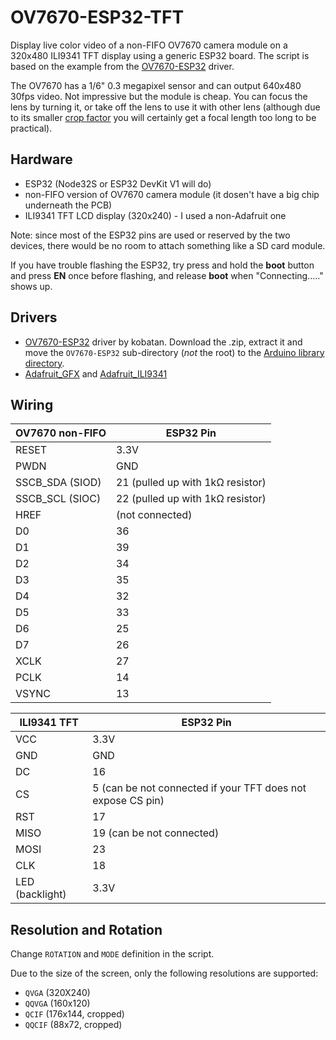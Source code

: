 # OV7670-ESP32-TFT

Display live color video of a non-FIFO OV7670 camera module on a 320x480 ILI9341 TFT display using a generic ESP32 board. The script is based on the example from the [OV7670-ESP32](https://github.com/kobatan/OV7670-ESP32) driver.

The OV7670 has a 1/6" 0.3 megapixel sensor and can output 640x480 30fps video. Not impressive but the module is cheap. You can focus the lens by turning it, or take off the lens to use it with other lens (although due to its smaller [crop factor](https://en.wikipedia.org/wiki/Crop_factor) you will certainly get a focal length too long to be practical).

## Hardware

* ESP32 (Node32S or ESP32 DevKit V1 will do)
* non-FIFO version of OV7670 camera module (it dosen't have a big chip underneath the PCB)
* ILI9341 TFT LCD display (320x240) - I used a non-Adafruit one

Note: since most of the ESP32 pins are used or reserved by the two devices, there would be no room to attach something like a SD card module.

If you have trouble flashing the ESP32, try press and hold the **boot** button and press **EN** once before flashing, and release **boot** when "Connecting....." shows up.

## Drivers

* [OV7670-ESP32](https://github.com/kobatan/OV7670-ESP32) driver by kobatan. Download the .zip, extract it and move the ```OV7670-ESP32``` sub-directory (*not* the root) to the [Arduino library directory](https://docs.arduino.cc/hacking/software/Libraries).
* [Adafruit_GFX](https://github.com/adafruit/Adafruit-GFX-Library) and [Adafruit_ILI9341](https://github.com/adafruit/Adafruit_ILI9341)

## Wiring

| OV7670 non-FIFO | ESP32 Pin |
| --- | --- |
| RESET | 3.3V |
| PWDN | GND |
| SSCB_SDA (SIOD) | 21 (pulled up with 1kΩ resistor) |
| SSCB_SCL (SIOC) | 22 (pulled up with 1kΩ resistor) |
| HREF | (not connected) |
| D0 | 36 |
| D1 | 39 |
| D2 | 34 |
| D3 | 35 |
| D4 | 32 |
| D5 | 33 |
| D6 | 25 |
| D7 | 26 |
| XCLK | 27 |
| PCLK | 14 |
| VSYNC | 13 |

| ILI9341 TFT | ESP32 Pin |
| --- | --- |
| VCC | 3.3V |
| GND | GND |
| DC | 16 |
| CS | 5 (can be not connected if your TFT does not expose CS pin) |
| RST | 17 |
| MISO | 19 (can be not connected) |
| MOSI | 23 |
| CLK | 18 |
| LED (backlight) | 3.3V |

## Resolution and Rotation

Change ```ROTATION``` and ```MODE``` definition in the script.

Due to the size of the screen, only the following resolutions are supported:

* ```QVGA``` (320X240)
* ```QQVGA``` (160x120)
* ```QCIF``` (176x144, cropped)
* ```QQCIF``` (88x72, cropped)
